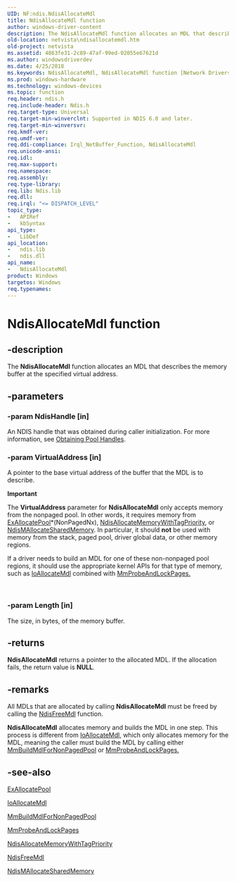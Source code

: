 ```yaml
---
UID: NF:ndis.NdisAllocateMdl
title: NdisAllocateMdl function
author: windows-driver-content
description: The NdisAllocateMdl function allocates an MDL that describes the memory buffer at the specified virtual address.
old-location: netvista\ndisallocatemdl.htm
old-project: netvista
ms.assetid: 4863fe31-2c89-47af-99ed-02055e67621d
ms.author: windowsdriverdev
ms.date: 4/25/2018
ms.keywords: NdisAllocateMdl, NdisAllocateMdl function [Network Drivers Starting with Windows Vista], ndis/NdisAllocateMdl, ndis_netbuf_functions_ref_73b9ab32-14a8-4441-a057-c6fe91ddfb43.xml, netvista.ndisallocatemdl
ms.prod: windows-hardware
ms.technology: windows-devices
ms.topic: function
req.header: ndis.h
req.include-header: Ndis.h
req.target-type: Universal
req.target-min-winverclnt: Supported in NDIS 6.0 and later.
req.target-min-winversvr: 
req.kmdf-ver: 
req.umdf-ver: 
req.ddi-compliance: Irql_NetBuffer_Function, NdisAllocateMdl
req.unicode-ansi: 
req.idl: 
req.max-support: 
req.namespace: 
req.assembly: 
req.type-library: 
req.lib: Ndis.lib
req.dll: 
req.irql: "<= DISPATCH_LEVEL"
topic_type:
-	APIRef
-	kbSyntax
api_type:
-	LibDef
api_location:
-	ndis.lib
-	ndis.dll
api_name:
-	NdisAllocateMdl
product: Windows
targetos: Windows
req.typenames: 
---
```


# NdisAllocateMdl function


## -description


The 
  <b>NdisAllocateMdl</b> function allocates an MDL that describes the memory buffer at the specified virtual
  address.


## -parameters




### -param NdisHandle [in]

An NDIS handle that was obtained during caller initialization. For more information, see 
     <a href="https://msdn.microsoft.com/752b0d64-2ca3-4dc0-a6cd-642e96af1f8f">Obtaining Pool Handles</a>.


### -param VirtualAddress [in]

A pointer to the base virtual address of the buffer that the MDL is to describe.

<div class="alert"><b>Important</b>  <p class="note">The <b>VirtualAddress</b> parameter for <b>NdisAllocateMdl</b> only accepts memory from the nonpaged pool. In other words, it requires memory from <a href="https://msdn.microsoft.com/library/windows/hardware/ff544501">ExAllocatePool</a>*(NonPagedNx), <a href="https://msdn.microsoft.com/library/windows/hardware/ff561606">NdisAllocateMemoryWithTagPriority</a>, or <a href="https://msdn.microsoft.com/library/windows/hardware/ff562782">NdisMAllocateSharedMemory</a>. In particular, it should <b>not</b> be used with memory from the stack, paged pool, driver global data, or other memory regions.

<p class="note">If a driver needs to build an MDL for one of these non-nonpaged pool regions, it should use the appropriate kernel APIs for that type of memory, such as <a href="https://msdn.microsoft.com/library/windows/hardware/ff548263">IoAllocateMdl</a> combined with <a href="https://msdn.microsoft.com/d958004f-1730-412d-be75-e51628e6fcdc">MmProbeAndLockPages.</a>


</div>
<div> </div>

### -param Length [in]

The size, in bytes, of the memory buffer.


## -returns



<b>NdisAllocateMdl</b> returns a pointer to the allocated MDL. If the allocation fails, the return value
     is <b>NULL</b>.




## -remarks



All MDLs that are allocated by calling 
    <b>NdisAllocateMdl</b> must be freed by calling the 
    <a href="https://msdn.microsoft.com/library/windows/hardware/ff562575">NdisFreeMdl</a> function.

<b>NdisAllocateMdl</b> allocates memory and builds the MDL in one step. This process is different from 
    <a href="https://msdn.microsoft.com/library/windows/hardware/ff548263">IoAllocateMdl</a>, which only allocates memory for
    the MDL, meaning the caller must build the MDL by calling either 
    <a href="https://msdn.microsoft.com/library/windows/hardware/ff554498">MmBuildMdlForNonPagedPool</a> or 
    <a href="https://msdn.microsoft.com/d958004f-1730-412d-be75-e51628e6fcdc">MmProbeAndLockPages.</a>





## -see-also




<a href="https://msdn.microsoft.com/library/windows/hardware/ff544501">ExAllocatePool</a>



<a href="https://msdn.microsoft.com/library/windows/hardware/ff548263">IoAllocateMdl</a>



<a href="https://msdn.microsoft.com/library/windows/hardware/ff554498">MmBuildMdlForNonPagedPool</a>



<a href="https://msdn.microsoft.com/library/windows/hardware/ff554664">MmProbeAndLockPages</a>



<a href="https://msdn.microsoft.com/library/windows/hardware/ff561606">NdisAllocateMemoryWithTagPriority</a>



<a href="https://msdn.microsoft.com/library/windows/hardware/ff562575">NdisFreeMdl</a>



<a href="https://msdn.microsoft.com/library/windows/hardware/ff562782">NdisMAllocateSharedMemory</a>
 

 

